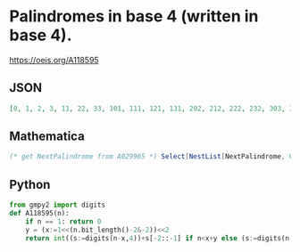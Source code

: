 # Palindromes in base 4 \(written in base 4\)\.
https://oeis.org/A118595
## JSON
```JSON
[0, 1, 2, 3, 11, 22, 33, 101, 111, 121, 131, 202, 212, 222, 232, 303, 313, 323, 333, 1001, 1111, 1221, 1331, 2002, 2112, 2222, 2332, 3003, 3113, 3223, 3333, 10001, 10101, 10201, 10301, 11011, 11111, 11211, 11311, 12021, 12121, 12221, 12321, 13031]
```
## Mathematica
```Mathematica
(* get NextPalindrome from A029965 *) Select[NestList[NextPalindrome, 0, 290], Max@IntegerDigits@# < 4 &] (* _Robert G. Wilson v_, May 09 2006 *)
```
## Python
```Python
from gmpy2 import digits
def A118595(n):
    if n == 1: return 0
    y = (x:=1<<(n.bit_length()-2&-2))<<2
    return int((s:=digits(n-x,4))+s[-2::-1] if n<x+y else (s:=digits(n-y,4))+s[::-1]) # _Chai Wah Wu_, Jun 14 2024
```

